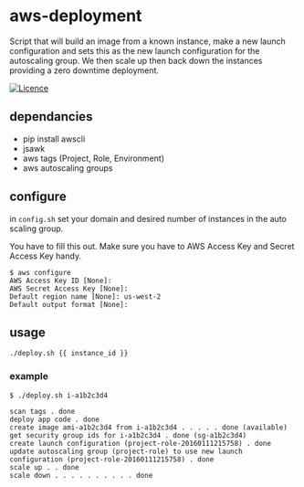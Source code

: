 # aws-deployment

Script that will build an image from a known instance, make a new launch configuration and sets this as the new launch configuration for the autoscaling group.  We then scale up then back down the instances providing a zero downtime deployment.

[![Licence](https://img.shields.io/badge/Licence-ISC-blue.svg)](https://opensource.org/licenses/ISC)

## dependancies
 * pip install awscli
 * jsawk
 * aws tags (Project, Role, Environment)
 * aws autoscaling groups

## configure
in `config.sh` set your domain and desired number of instances in the auto scaling group.

You have to fill this out. Make sure you have to AWS Access Key and Secret Access Key handy.

```
$ aws configure 
AWS Access Key ID [None]: 
AWS Secret Access Key [None]: 
Default region name [None]: us-west-2
Default output format [None]: 
```

## usage
```
./deploy.sh {{ instance_id }}
```
### example
```
$ ./deploy.sh i-a1b2c3d4

scan tags . done
deploy app code . done
create image ami-a1b2c3d4 from i-a1b2c3d4 . . . . . done (available)
get security group ids for i-a1b2c3d4 . done (sg-a1b2c3d4)
create launch configuration (project-role-20160111215758) . done
update autoscaling group (project-role) to use new launch configuration (project-role-20160111215758) . done
scale up . . done
scale down . . . . . . . . . . done
```
